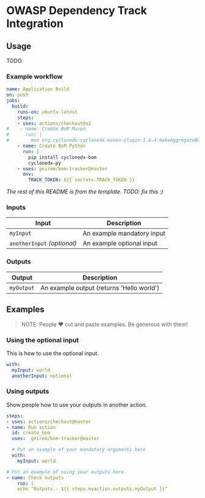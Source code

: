 # OWASP Dependency Track Integration
## Usage

TODO

### Example workflow

```yaml
name: Application Build
on: push
jobs:
  build:
    runs-on: ubuntu-latest
    steps:
    - uses: actions/checkout@v2
#    - name: Create BoM Maven
#      run: |
#        mvn org.cyclonedx:cyclonedx-maven-plugin:1.6.4:makeAggregateBom
    - name: Create BoM Python
      run: |
        pip install cyclonedx-bom
        cyclonedx-py
    - uses: geirem/bom-tracker@master
      env:
        TRACK_TOKEN: ${{ secrets.TRACK_TOKEN }}
```

_The rest of this README is from the template.  TODO: fix this :)_


### Inputs

| Input                                             | Description                                        |
|------------------------------------------------------|-----------------------------------------------|
| `myInput`  | An example mandatory input    |
| `anotherInput` _(optional)_  | An example optional input    |

### Outputs

| Output                                             | Description                                        |
|------------------------------------------------------|-----------------------------------------------|
| `myOutput`  | An example output (returns 'Hello world')    |

## Examples

> NOTE: People ❤️ cut and paste examples. Be generous with them!

### Using the optional input

This is how to use the optional input.

```yaml
with:
  myInput: world
  anotherInput: optional
```

### Using outputs

Show people how to use your outputs in another action.

```yaml
steps:
- uses: actions/checkout@master
- name: Run action
  id: create_bom
  uses:  geirem/bom-tracker@master

  # Put an example of your mandatory arguments here
  with:
    myInput: world

# Put an example of using your outputs here
- name: Check outputs
    run: |
    echo "Outputs - ${{ steps.myaction.outputs.myOutput }}"
```
